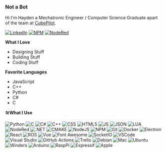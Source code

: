 ### Not a Bot
Hi I'm Hayden a Mechatronic Engineer / Computer Science Graduate apart of the team at [CubePilot](https://www.cubepilot.com/#/home).

[![LinkedIn](https://img.shields.io/badge/LinkedIn-0077B5?style=for-the-badge&logo=linkedin&logoColor=white)](https://www.linkedin.com/in/hayden-donald-476b8262/)
[![NPM](https://img.shields.io/badge/npm-CB3837?style=for-the-badge&logo=npm&logoColor=white)](https://www.npmjs.com/~haydendonald)
[![NodeRed](https://img.shields.io/badge/Node--Red-8F0000?style=for-the-badge&logo=nodered&logoColor=white)](https://flows.nodered.org/user/haydendonald)


**What I Love**
- Designing Stuff
- Building Stuff
- Coding Stuff

**Favorite Languages**
- JavaScript
- C++
- Python
- C#
- C

🛠**What I Use**

![Python](https://img.shields.io/badge/Python-FFD43B?style=for-the-badge&logo=python&logoColor=blue)
![C](https://img.shields.io/badge/C-00599C?style=for-the-badge&logo=c&logoColor=white)
![C#](https://img.shields.io/badge/C%23-239120?style=for-the-badge&logo=c-sharp&logoColor=white)
![C++](https://img.shields.io/badge/C%2B%2B-00599C?style=for-the-badge&logo=c%2B%2B&logoColor=white)
![CSS](https://img.shields.io/badge/CSS3-1572B6?style=for-the-badge&logo=css3&logoColor=white)
![HTML5](https://img.shields.io/badge/HTML5-E34F26?style=for-the-badge&logo=html5&logoColor=white)
![JS](https://img.shields.io/badge/JavaScript-323330?style=for-the-badge&logo=javascript&logoColor=F7DF1E)
![JSON](https://img.shields.io/badge/json-5E5C5C?style=for-the-badge&logo=json&logoColor=white)
![LUA](https://img.shields.io/badge/Lua-2C2D72?style=for-the-badge&logo=lua&logoColor=white)
![NodeRed](https://img.shields.io/badge/Node--Red-8F0000?style=for-the-badge&logo=nodered&logoColor=white)
![.NET](https://img.shields.io/badge/.NET-512BD4?style=for-the-badge&logo=dotnet&logoColor=white)
![CMAKE](https://img.shields.io/badge/CMake-064F8C?style=for-the-badge&logo=cmake&logoColor=white)
![NodeJS](https://img.shields.io/badge/Node.js-339933?style=for-the-badge&logo=nodedotjs&logoColor=white)
![NPM](https://img.shields.io/badge/npm-CB3837?style=for-the-badge&logo=npm&logoColor=white)
![Git](https://img.shields.io/badge/GIT-E44C30?style=for-the-badge&logo=git&logoColor=white)
![Docker](https://img.shields.io/badge/Docker-2CA5E0?style=for-the-badge&logo=docker&logoColor=white)
![Electron](https://img.shields.io/badge/Electron-2B2E3A?style=for-the-badge&logo=electron&logoColor=9FEAF9)
![React](https://img.shields.io/badge/React-20232A?style=for-the-badge&logo=react&logoColor=61DAFB)
![ROS](https://img.shields.io/badge/ROS-22314E?style=for-the-badge&logo=ROS&logoColor=white)
![Vue](https://img.shields.io/badge/Vue.js-35495E?style=for-the-badge&logo=vuedotjs&logoColor=4FC08D)
![Font Awesome](https://img.shields.io/badge/Font_Awesome-339AF0?style=for-the-badge&logo=fontawesome&logoColor=white)
![SocketIO](https://img.shields.io/badge/Socket.io-010101?&style=for-the-badge&logo=Socket.io&logoColor=white)
![VSCode](https://img.shields.io/badge/VSCode-0078D4?style=for-the-badge&logo=visual%20studio%20code&logoColor=white)
![Visual Studio](https://img.shields.io/badge/Visual_Studio-5C2D91?style=for-the-badge&logo=visual%20studio&logoColor=white)
![GitHub Actions](https://img.shields.io/badge/Github%20Actions-282a2e?style=for-the-badge&logo=githubactions&logoColor=367cfe)
![Trello](https://img.shields.io/badge/Trello-0052CC?style=for-the-badge&logo=trello&logoColor=white)
![Debian](https://img.shields.io/badge/Debian-A81D33?style=for-the-badge&logo=debian&logoColor=white)
![Mac](https://img.shields.io/badge/mac%20os-000000?style=for-the-badge&logo=apple&logoColor=white)
![Ubuntu](https://img.shields.io/badge/Ubuntu-E95420?style=for-the-badge&logo=ubuntu&logoColor=white)
![Winders](https://img.shields.io/badge/Windows-0078D6?style=for-the-badge&logo=windows&logoColor=white)
![Arduino](https://img.shields.io/badge/Arduino-00979D?style=for-the-badge&logo=Arduino&logoColor=white)
![RaspPi](https://img.shields.io/badge/Raspberry%20Pi-A22846?style=for-the-badge&logo=Raspberry%20Pi&logoColor=white)
![Espressif](https://img.shields.io/badge/espressif-E7352C?style=for-the-badge&logo=espressif&logoColor=white)
![Apple](https://img.shields.io/badge/Apple%20laptop-333333?style=for-the-badge&logo=apple&logoColor=white)
